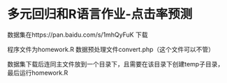 # 多元回归和R语言作业-点击率预测

数据集在https://pan.baidu.com/s/1mhQyFuK 下载

程序文件为homework.R
数据预处理文件convert.php（这个文件可以不管）

数据集下载后连同主文件放到一个目录下，且需要在该目录下创建temp子目录，最后运行homework.R
